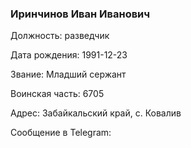 ### Иринчинов Иван Иванович

Должность: разведчик

Дата рождения: 1991-12-23

Звание: Младший сержант

Воинская часть: 6705

Адрес: Забайкальский край, с. Ковалив

Сообщение в Telegram: []()
